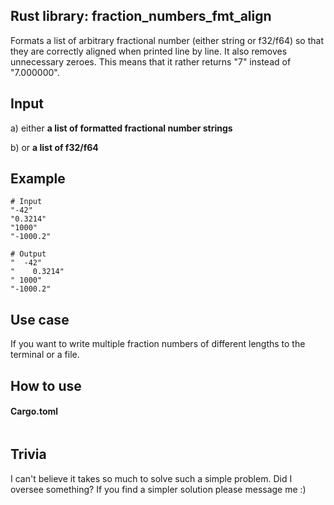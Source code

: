 ## Rust library: fraction_numbers_fmt_align
Formats a list of arbitrary fractional number (either string 
or f32/f64) so that they are correctly aligned when printed 
line by line. It also removes unnecessary zeroes. This means that
it rather returns "7" instead of "7.000000".

## Input
a) either **a list of formatted fractional number strings**

b) or **a list of f32/f64**

## Example
``` 
# Input
"-42"
"0.3214"
"1000"
"-1000.2"

# Output
"  -42"
"    0.3214"
" 1000"
"-1000.2"
```

## Use case
If you want to write multiple fraction numbers of different
lengths to the terminal or a file.

## How to use
#### Cargo.toml
```

```

## Trivia
I can't believe it takes so much to solve such a simple problem.
Did I oversee something? If you find a simpler solution 
please message me :)
